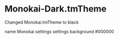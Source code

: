 # Monokai-Dark.tmTheme
Changed Monokai.tmTheme to black

<dict>
    <key>name</key>
    <string>Monokai</string>
    <key>settings</key>
    <array>
        <dict>
            <key>settings</key>
            <dict>
                <key>background</key>
                <string>#000000</string>   
